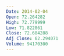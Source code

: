 ```yaml
---
Date: 2014-02-04
Open: 72.264282
High: 72.779999
Low: 71.822861
Close: 72.684288
Adj Close: 62.294071
Volume: 94170300
---
```

